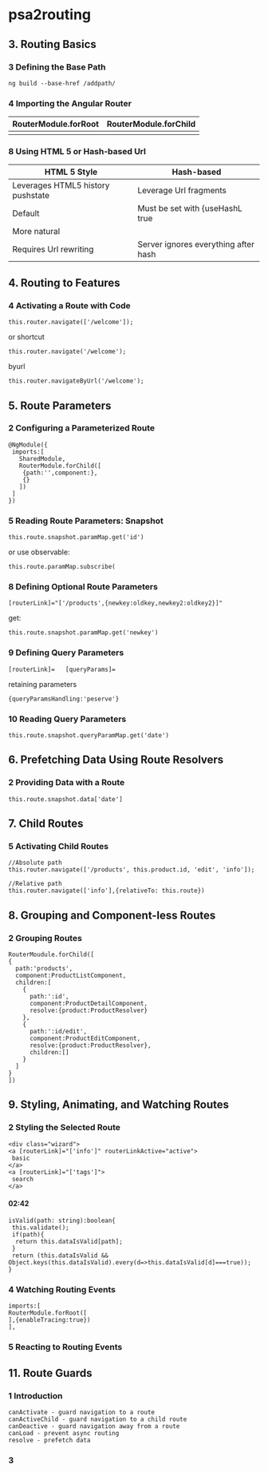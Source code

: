 # psa2routing
## 3. Routing Basics


### 3 Defining the Base Path
```
ng build --base-href /addpath/
```
### 4 Importing the Angular Router


|RouterModule.forRoot|RouterModule.forChild|  
|---|---|  
|||

### 8 Using HTML 5 or Hash-based Url

|HTML 5 Style|Hash-based|  
|---|---|  
|Leverages HTML5 history pushstate| Leverage Url fragments|
|Default|Must be set with {useHashL true|
|More natural||
|Requires Url rewriting|Server ignores everything after hash|


## 4. Routing to Features
### 4 Activating a Route with Code
```
this.router.navigate(['/welcome']);
```
or shortcut
```
this.router.navigate('/welcome');
```

byurl
```
this.router.navigateByUrl('/welcome');
```

## 5. Route Parameters
### 2 Configuring a Parameterized Route
```
@NgModule({
 imports:[
   SharedModule,
   RouterModule.forChild([
    {path:'',component:},
    {}
   ])
 ]
})
```
### 5 Reading Route Parameters: Snapshot
```
this.route.snapshot.paramMap.get('id')
```
or use observable:
```
this.route.paramMap.subscribe(
```

### 8 Defining Optional Route Parameters
```
[routerLink]="['/products',{newkey:oldkey,newkey2:oldkey2}]"
```
get:
```
this.route.snapshot.paramMap.get('newkey')
```
### 9 Defining Query Parameters
```
[routerLink]=   [queryParams]=
```


retaining parameters
```
{queryParamsHandling:'peserve'}
```

### 10 Reading Query Parameters
```
this.route.snapshot.queryParamMap.get('date')
```

## 6. Prefetching Data Using Route Resolvers 
### 2 Providing Data with a Route
```
this.route.snapshot.data['date']
```


## 7. Child Routes
### 5 Activating Child Routes
```
//Absolute path
this.router.navigate(['/products', this.product.id, 'edit', 'info']);

//Relative path
this.router.navigate(['info'],{relativeTo: this.route})
```


## 8. Grouping and Component-less Routes
### 2 Grouping Routes
```
RouterMoudule.forChild([
{
  path:'products',
  component:ProductListComponent,
  children:[
    {
      path:':id',
      component:ProductDetailComponent,
      resolve:{product:ProductResolver}
    },
    {
      path:':id/edit',
      component:ProductEditComponent,
      resolve:{product:ProductResolver},
      children:[]
    }
  ] 
}
])
```
## 9. Styling, Animating, and Watching Routes
### 2 Styling the Selected Route
```
<div class="wizard">
<a [routerLink]="['info']" routerLinkActive="active">
 basic
</a>
<a [routerLink]="['tags']">
 search
</a>
```

#### 02:42
```
isValid(path: string):boolean{
 this.validate();
 if(path){
  return this.dataIsValid[path];
 }
 return (this.dataIsValid && Object.keys(this.dataIsValid).every(d=>this.dataIsValid[d]===true));
}
```


### 4 Watching Routing Events
```
imports:[
RouterModule.forRoot([
],{enableTracing:true})
],
```

### 5 Reacting to Routing Events


## 11. Route Guards
### 1 Introduction
```
canActivate - guard navigation to a route
canActiveChild - guard navigation to a child route
canDeactive - guard navigation away from a route
canLoad - prevent async routing
resolve - prefetch data
```


### 3 
